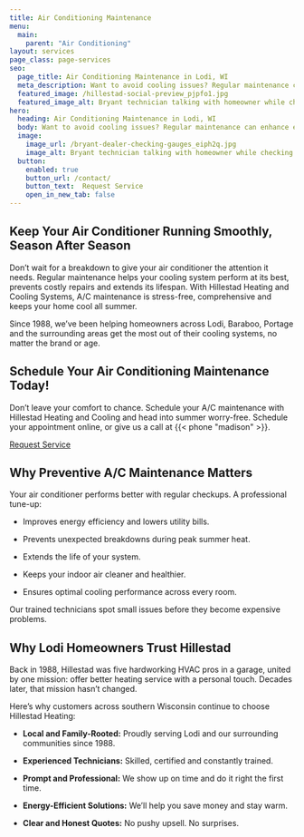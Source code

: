 ```yaml
---
title: Air Conditioning Maintenance
menu:
  main:
    parent: "Air Conditioning"
layout: services
page_class: page-services
seo:
  page_title: Air Conditioning Maintenance in Lodi, WI
  meta_description: Want to avoid cooling issues? Regular maintenance can enhance efficiency and comfort while saving you money. Hillestad is here to help.
  featured_image: /hillestad-social-preview_pjpfo1.jpg
  featured_image_alt: Bryant technician talking with homeowner while checking air filter and furnace
hero: 
  heading: Air Conditioning Maintenance in Lodi, WI
  body: Want to avoid cooling issues? Regular maintenance can enhance efficiency and comfort while saving you money. Hillestad Heating and Cooling Systems is here to help.
  image: 
    image_url: /bryant-dealer-checking-gauges_eiph2q.jpg
    image_alt: Bryant technician talking with homeowner while checking air filter and furnace
  button:
    enabled: true
    button_url: /contact/ 
    button_text:  Request Service
    open_in_new_tab: false
---
```


## Keep Your Air Conditioner Running Smoothly, Season After Season

Don’t wait for a breakdown to give your air conditioner the attention it needs. Regular maintenance helps your cooling system perform at its best, prevents costly repairs and extends its lifespan. With Hillestad Heating and Cooling Systems, A/C maintenance is stress-free, comprehensive and keeps your home cool all summer.

Since 1988, we’ve been helping homeowners across Lodi, Baraboo, Portage and the surrounding areas get the most out of their cooling systems, no matter the brand or age.

<div class="breakout bg-black flow">
  <h2 class="no-margin">Schedule Your Air Conditioning Maintenance Today!</h2>
  <p class="site-cta__middle">Don’t leave your comfort to chance. Schedule your A/C maintenance with Hillestad Heating and Cooling and head into summer worry-free. Schedule your appointment online, or give us a call at {{< phone "madison" >}}.</p>
  <a class="btn btn--primary" href="/contact/">Request Service</a>
</div>

## Why Preventive A/C Maintenance Matters

Your air conditioner performs better with regular checkups. A professional tune-up:

*	Improves energy efficiency and lowers utility bills.

*	Prevents unexpected breakdowns during peak summer heat.

*	Extends the life of your system.

*	Keeps your indoor air cleaner and healthier.

*	Ensures optimal cooling performance across every room.

Our trained technicians spot small issues before they become expensive problems. 

## Why Lodi Homeowners Trust Hillestad

Back in 1988, Hillestad was five hardworking HVAC pros in a garage, united by one mission: offer better heating service with a personal touch. Decades later, that mission hasn’t changed.

Here’s why customers across southern Wisconsin continue to choose Hillestad Heating:

*	**Local and Family-Rooted:** Proudly serving Lodi and our surrounding communities since 1988.
*	**Experienced Technicians:** Skilled, certified and constantly trained.

*	**Prompt and Professional:** We show up on time and do it right the first time.

*	**Energy-Efficient Solutions:** We’ll help you save money and stay warm.

*	**Clear and Honest Quotes:** No pushy upsell. No surprises.